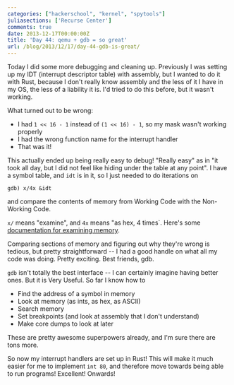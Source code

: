 ```yaml
---
categories: ["hackerschool", "kernel", "spytools"]
juliasections: ['Recurse Center']
comments: true
date: 2013-12-17T00:00:00Z
title: 'Day 44: qemu + gdb = so great'
url: /blog/2013/12/17/day-44-gdb-is-great/
---
```


Today I did some more debugging and cleaning up. Previously I was
setting up my IDT (interrupt descriptor table) with assembly, but I
wanted to do it with Rust, because I don't really know assembly and
the less of it I have in my OS, the less of a liability it is. I'd
tried to do this before, but it wasn't working.

What turned out to be wrong:

* I had `1 << 16 - 1` instead of `(1 << 16) - 1`, so my mask wasn't
  working properly
* I had the wrong function name for the interrupt handler
* That was it!

This actually ended up being really easy to debug! "Really easy" as in
"it took all day, but I did not feel like hiding under the table at
any point". I have a symbol table, and `idt` is in it, so I just
needed to do iterations on

~~~
gdb) x/4x &idt
~~~

and compare the contents of memory from Working Code with the
Non-Working Code.

`x/` means "examine", and `4x` means "as hex, 4 times`. Here's some
[documentation for examining memory](https://sourceware.org/gdb/onlinedocs/gdb/Memory.html).

Comparing sections of memory and figuring out why they're wrong is
tedious, but pretty straightforward -- I had a good handle on what
all my code was doing. Pretty exciting. Best friends, gdb.

`gdb` isn't totally the best interface -- I can certainly imagine
having better ones. But it is Very Useful. So far I know how to

* Find the address of a symbol in memory
* Look at memory (as ints, as hex, as ASCII)
* Search memory
* Set breakpoints (and look at assembly that I don't understand)
* Make core dumps to look at later

These are pretty awesome superpowers already, and I'm sure there are
tons more.

So now my interrupt handlers are set up in Rust! This will make it
much easier for me to implement `int 80`, and therefore move towards
being able to run programs! Excellent! Onwards!
